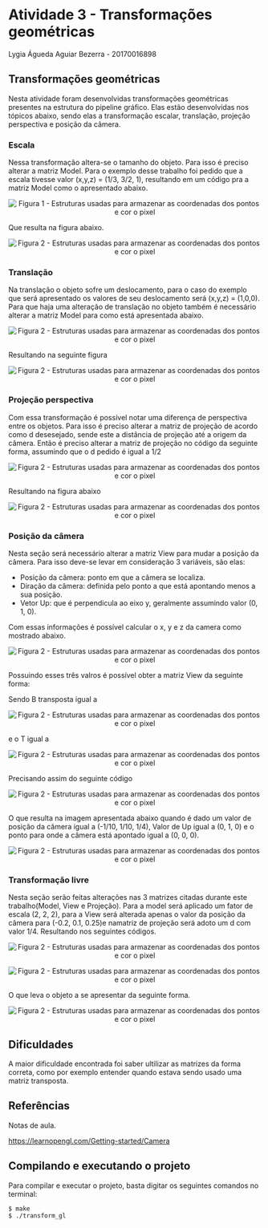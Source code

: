 # Atividade 3 - Transformações geométricas
Lygia Águeda Aguiar Bezerra - 20170016898

## Transformações geométricas
Nesta atividade foram desenvolvidas transformações geométricas presentes na estrutura do pipeline gráfico. Elas estão desenvolvidas nos tópicos abaixo, sendo elas a transformação escalar, translação, projeção perspectiva e posição da câmera.

### Escala
Nessa transformação altera-se o tamanho do objeto. Para isso é preciso alterar a matriz Model. Para o exemplo desse trabalho foi pedido que a escala tivesse valor (x,y,z) = (1/3, 3/2, 1), resultando em um código pra a matriz Model como o apresentado abaixo.

<center>

![Figura 1 - Estruturas usadas para armazenar as coordenadas dos pontos e cor o pixel](https://github.com/lygiaagueda/computercomputerGraphics/blob/master/Atividade3-Transforma%C3%A7%C3%B5esGeom%C3%A9tricas/imagens//codigo_escala.png?raw=true)

</center>

Que resulta na figura abaixo.

<center>

![Figura 2 - Estruturas usadas para armazenar as coordenadas dos pontos e cor o pixel](https://github.com/lygiaagueda/computercomputerGraphics/blob/master/Atividade3-Transforma%C3%A7%C3%B5esGeom%C3%A9tricas/imagens/escala.png?raw=true)

</center>

### Translação
Na translação o objeto sofre um deslocamento, para o caso do exemplo que será apresentado os valores de seu deslocamento será (x,y,z) = (1,0,0). Para que haja uma alteração de translação no objeto também é necessário alterar a matriz Model para como está apresentada abaixo.

<center>

![Figura 2 - Estruturas usadas para armazenar as coordenadas dos pontos e cor o pixel](https://github.com/lygiaagueda/computercomputerGraphics/blob/master/Atividade3-Transforma%C3%A7%C3%B5esGeom%C3%A9tricas/imagens/codigo_translacao.png?raw=true)

</center>

Resultando na seguinte figura

<center>

![Figura 2 - Estruturas usadas para armazenar as coordenadas dos pontos e cor o pixel](https://github.com/lygiaagueda/computercomputerGraphics/blob/master/Atividade3-Transforma%C3%A7%C3%B5esGeom%C3%A9tricas/imagens/translacao.png?raw=true)

</center>

### Projeção perspectiva
Com essa transformação é possível notar uma diferença de perspectiva entre os objetos. Para isso é preciso alterar a matriz de projeção de acordo como d desesejado, sende este a distância de projeção até a origem da câmera.
Então é preciso alterar a matriz de projeção no código da seguinte forma, assumindo que o d pedido é igual a 1/2

<center>

![Figura 2 - Estruturas usadas para armazenar as coordenadas dos pontos e cor o pixel](https://github.com/lygiaagueda/computercomputerGraphics/blob/master/Atividade3-Transforma%C3%A7%C3%B5esGeom%C3%A9tricas/imagens/codigo_perspectiva.png?raw=true)

</center>

Resultando na figura abaixo

<center>

![Figura 2 - Estruturas usadas para armazenar as coordenadas dos pontos e cor o pixel](https://github.com/lygiaagueda/computercomputerGraphics/blob/master/Atividade3-Transforma%C3%A7%C3%B5esGeom%C3%A9tricas/imagens/perspectiva.png?raw=true)

</center>

### Posição da câmera
Nesta seção será necessário alterar a matriz View para mudar a posição da câmera. Para isso deve-se levar em  consideração 3 variáveis, são elas:
- Posição da câmera: ponto em que a câmera se localiza.
- Diração da câmera: definida pelo ponto a que está apontando menos a sua posição.
- Vetor Up: que é perpendicula ao eixo y, geralmente assumindo valor (0, 1, 0).

Com essas informações é possível calcular o x, y e z da camera como mostrado abaixo.

<center>

![Figura 2 - Estruturas usadas para armazenar as coordenadas dos pontos e cor o pixel](https://github.com/lygiaagueda/computercomputerGraphics/blob/master/Atividade3-Transforma%C3%A7%C3%B5esGeom%C3%A9tricas/imagens/calculozxy.png?raw=true)

</center>

Possuindo esses três valros é possível obter a matriz View da seguinte forma:

Sendo B transposta igual a

<center>

![Figura 2 - Estruturas usadas para armazenar as coordenadas dos pontos e cor o pixel](https://github.com/lygiaagueda/computercomputerGraphics/blob/master/Atividade3-Transforma%C3%A7%C3%B5esGeom%C3%A9tricas/imagens/matrizb.png?raw=true)

</center>

e o T igual a

<center>

![Figura 2 - Estruturas usadas para armazenar as coordenadas dos pontos e cor o pixel](https://github.com/lygiaagueda/computercomputerGraphics/blob/master/Atividade3-Transforma%C3%A7%C3%B5esGeom%C3%A9tricas/imagens/t.png?raw=true)

</center>

Precisando assim do seguinte código

<center>

![Figura 2 - Estruturas usadas para armazenar as coordenadas dos pontos e cor o pixel](https://github.com/lygiaagueda/computercomputerGraphics/blob/master/Atividade3-Transforma%C3%A7%C3%B5esGeom%C3%A9tricas/imagens/codigo_posicaoCamera.png?raw=true)

</center>

O que resulta na imagem apresentada abaixo quando é dado um valor de posição da câmera igual a (-1/10, 1/10, 1/4), Valor de Up igual a (0, 1, 0) e o ponto para onde a câmera está apontado igual a (0, 0, 0).

<center>

![Figura 2 - Estruturas usadas para armazenar as coordenadas dos pontos e cor o pixel](https://github.com/lygiaagueda/computercomputerGraphics/blob/master/Atividade3-Transforma%C3%A7%C3%B5esGeom%C3%A9tricas/imagens/posicaoCamera.png?raw=true)

</center>

### Transformação livre
Nesta seção serão feitas alterações nas 3 matrizes citadas durante este trabalho(Model, View e Projeção). Para a model será aplicado um fator de escala (2, 2, 2), para a View será alterada apenas o valor da posição da câmera para (-0.2, 0.1, 0.25)e namatriz de projeção será adoto um d com valor 1/4.
Resultando nos seguintes códigos.

<center>

![Figura 2 - Estruturas usadas para armazenar as coordenadas dos pontos e cor o pixel](https://github.com/lygiaagueda/computercomputerGraphics/blob/master/Atividade3-Transforma%C3%A7%C3%B5esGeom%C3%A9tricas/imagens/codigo_livre1.png?raw=true)

</center>

<center>

![Figura 2 - Estruturas usadas para armazenar as coordenadas dos pontos e cor o pixel](https://github.com/lygiaagueda/computercomputerGraphics/blob/master/Atividade3-Transforma%C3%A7%C3%B5esGeom%C3%A9tricas/imagens/codigo_livre2.png?raw=true)

</center>

O que leva o objeto a se apresentar da seguinte forma.

<center>

![Figura 2 - Estruturas usadas para armazenar as coordenadas dos pontos e cor o pixel](https://github.com/lygiaagueda/computercomputerGraphics/blob/master/Atividade3-Transforma%C3%A7%C3%B5esGeom%C3%A9tricas/imagens/livre.png?raw=true)

</center>


## Dificuldades
A maior dificuldade encontrada foi saber ultilizar as matrizes da forma correta, como por exemplo entender quando estava sendo usado uma matriz transposta. 


## Referências
Notas de aula.

https://learnopengl.com/Getting-started/Camera

## Compilando e executando o projeto
Para compilar e executar o projeto, basta digitar os seguintes comandos no terminal:

    $ make
    $ ./transform_gl

